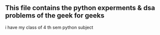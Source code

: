 ## This file contains the python experments & dsa problems of the geek for geeks
i have my class of 4 th sem python subject 

